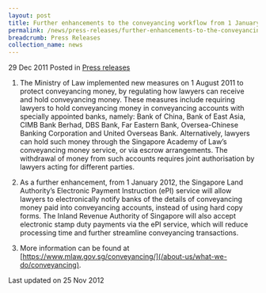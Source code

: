 ```yaml
---
layout: post
title: Further enhancements to the conveyancing workflow from 1 January 2012
permalink: /news/press-releases/further-enhancements-to-the-conveyancing-workflow-from-1-january-2012
breadcrumb: Press Releases
collection_name: news
---
```


29 Dec 2011 Posted in [Press releases](/news/press-releases)


1. The Ministry of Law implemented new measures on 1 August 2011 to protect conveyancing money, by regulating how lawyers can receive and hold conveyancing money. These measures include requiring lawyers to hold conveyancing money in conveyancing accounts with specially appointed banks, namely: Bank of China, Bank of East Asia, CIMB Bank Berhad, DBS Bank, Far Eastern Bank, Oversea-Chinese Banking Corporation and United Overseas Bank. Alternatively, lawyers can hold such money through the Singapore Academy of Law’s conveyancing money service, or via escrow arrangements. The withdrawal of money from such accounts requires joint authorisation by lawyers acting for different parties.


2. As a further enhancement, from 1 January 2012, the Singapore Land Authority’s Electronic Payment Instruction (ePI) service will allow lawyers to electronically notify banks of the details of conveyancing money paid into conveyancing accounts, instead of using hard copy forms. The Inland Revenue Authority of Singapore will also accept electronic stamp duty payments via the ePI service, which will reduce processing time and further streamline conveyancing transactions.


3. More information can be found at [https://www.mlaw.gov.sg/conveyancing/](/about-us/what-we-do/conveyancing).



<p class="right-side-updated">Last updated on 25 Nov 2012</p>
